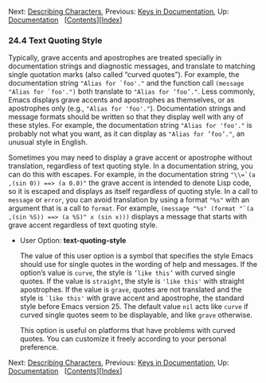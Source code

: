 

Next: [Describing Characters](Describing-Characters.html), Previous: [Keys in Documentation](Keys-in-Documentation.html), Up: [Documentation](Documentation.html)   \[[Contents](index.html#SEC_Contents "Table of contents")]\[[Index](Index.html "Index")]

### 24.4 Text Quoting Style

Typically, grave accents and apostrophes are treated specially in documentation strings and diagnostic messages, and translate to matching single quotation marks (also called “curved quotes”). For example, the documentation string ``"Alias for `foo'."`` and the function call ``(message "Alias for `foo'.")`` both translate to `"Alias for ‘foo’."`. Less commonly, Emacs displays grave accents and apostrophes as themselves, or as apostrophes only (e.g., `"Alias for 'foo'."`). Documentation strings and message formats should be written so that they display well with any of these styles. For example, the documentation string `"Alias for 'foo'."` is probably not what you want, as it can display as `"Alias for ’foo’."`, an unusual style in English.

Sometimes you may need to display a grave accent or apostrophe without translation, regardless of text quoting style. In a documentation string, you can do this with escapes. For example, in the documentation string ``"\\=`(a ,(sin 0)) ==> (a 0.0)"`` the grave accent is intended to denote Lisp code, so it is escaped and displays as itself regardless of quoting style. In a call to `message` or `error`, you can avoid translation by using a format `"%s"` with an argument that is a call to `format`. For example, ``(message "%s" (format "`(a ,(sin %S)) ==> (a %S)" x (sin x)))`` displays a message that starts with grave accent regardless of text quoting style.

*   User Option: **text-quoting-style**

    The value of this user option is a symbol that specifies the style Emacs should use for single quotes in the wording of help and messages. If the option’s value is `curve`, the style is `‘like this’` with curved single quotes. If the value is `straight`, the style is `'like this'` with straight apostrophes. If the value is `grave`, quotes are not translated and the style is `` `like this' `` with grave accent and apostrophe, the standard style before Emacs version 25. The default value `nil` acts like `curve` if curved single quotes seem to be displayable, and like `grave` otherwise.

    This option is useful on platforms that have problems with curved quotes. You can customize it freely according to your personal preference.

Next: [Describing Characters](Describing-Characters.html), Previous: [Keys in Documentation](Keys-in-Documentation.html), Up: [Documentation](Documentation.html)   \[[Contents](index.html#SEC_Contents "Table of contents")]\[[Index](Index.html "Index")]
